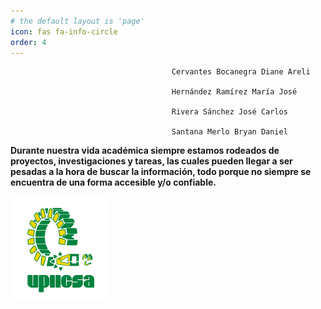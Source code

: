 ```yaml
---
# the default layout is 'page'
icon: fas fa-info-circle
order: 4
---
```

                                        Cervantes Bocanegra Diane Areli

                                        Hernández Ramírez María José
                            
                                        Rivera Sánchez José Carlos

                                        Santana Merlo Bryan Daniel

**Durante nuestra vida académica siempre estamos rodeados de proyectos, investigaciones y tareas, las cuales pueden llegar a ser pesadas a la hora de buscar la información, todo porque no siempre se encuentra de una forma accesible y/o confiable.**

![](/assets/about/ICON-UPIICSA.png)